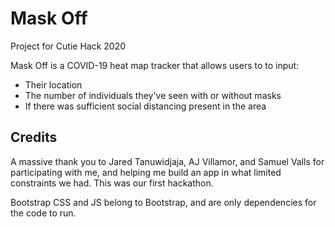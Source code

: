 # Mask Off
Project for Cutie Hack 2020

Mask Off is a COVID-19 heat map tracker that allows users to to input:
* Their location
* The number of individuals they've seen with or without masks
* If there was sufficient social distancing present in the area
## Credits
A massive thank you to Jared Tanuwidjaja, AJ Villamor, and Samuel Valls for participating with me, and helping me build an app in what limited constraints we had. This was our first hackathon.

Bootstrap CSS and JS belong to Bootstrap, and are only dependencies for the code to run.


